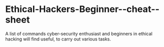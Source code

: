 # Ethical-Hackers-Beginner--cheat--sheet
A list of commands cyber-security enthusiast and beginners in ethical hacking will find useful, to carry out various tasks.

